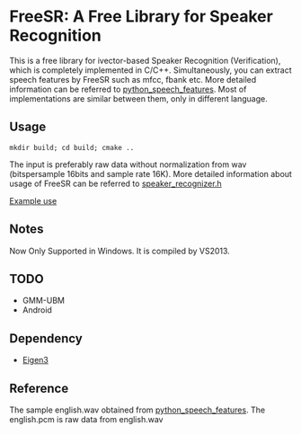 # FreeSR: A Free Library for Speaker Recognition
This is a free library for ivector-based Speaker Recognition (Verification), which is completely implemented in C/C++. Simultaneously, you can extract speech features by FreeSR such as mfcc, fbank etc. More detailed information can be referred to [python_speech_features](https://github.com/jameslyons/python_speech_features). Most of implementations are similar between them, only in different language.


## Usage
```
mkdir build; cd build; cmake ..
```
The input is preferably raw data without normalization from wav (bitspersample 16bits and sample rate 16K).
More detailed information about usage of FreeSR can be referred to [speaker_recognizer.h]()

[Example use]()

## Notes
Now Only Supported in Windows. It is compiled by VS2013.

## TODO
+ GMM-UBM
+ Android

## Dependency
+ [Eigen3](http://eigen.tuxfamily.org/index.php?title=Main_Page)


## Reference
The sample english.wav obtained from [python_speech_features](https://github.com/jameslyons/python_speech_features).
The english.pcm is raw data from english.wav
